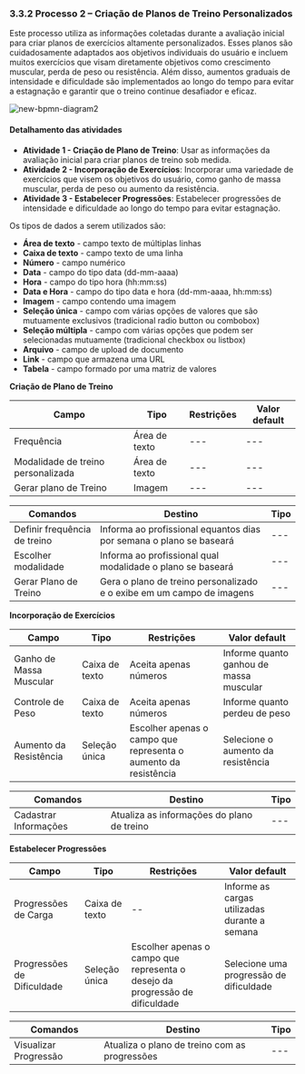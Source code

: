 ### 3.3.2 Processo 2 – Criação de Planos de Treino Personalizados


Este processo utiliza as informações coletadas durante a avaliação inicial  para criar planos de exercícios altamente personalizados. Esses planos são cuidadosamente adaptados aos objetivos individuais do usuário e incluem muitos exercícios que visam diretamente objetivos como crescimento muscular, perda de peso ou resistência. Além disso, aumentos graduais de intensidade e dificuldade são implementados ao longo do tempo para evitar a estagnação e garantir que o treino continue desafiador e eficaz.


![new-bpmn-diagram2](https://github.com/ICEI-PUC-Minas-PPLES-TI/plf-es-2023-2-ti2-1372100-workoutwiz/assets/130581220/d7e88c1b-00ab-44b6-86c6-de25d211c41b)

#### Detalhamento das atividades

* **Atividade 1 - Criação de Plano de Treino**: Usar as informações da avaliação inicial para criar planos de treino sob medida.
* **Atividade 2 - Incorporação de Exercícios**: Incorporar uma variedade de exercícios que visem os objetivos do usuário, como ganho de massa muscular, perda de peso ou aumento da resistência.
* **Atividade 3 - Estabelecer Progressões**: Estabelecer progressões de intensidade e dificuldade ao longo do tempo para evitar estagnação.


Os tipos de dados a serem utilizados são:

* **Área de texto** - campo texto de múltiplas linhas
* **Caixa de texto** - campo texto de uma linha
* **Número** - campo numérico
* **Data** - campo do tipo data (dd-mm-aaaa)
* **Hora** - campo do tipo hora (hh:mm:ss)
* **Data e Hora** - campo do tipo data e hora (dd-mm-aaaa, hh:mm:ss)
* **Imagem** - campo contendo uma imagem
* **Seleção única** - campo com várias opções de valores que são mutuamente exclusivos (tradicional radio button ou combobox)
* **Seleção múltipla** - campo com várias opções que podem ser selecionadas mutuamente (tradicional checkbox ou listbox)
* **Arquivo** - campo de upload de documento
* **Link** - campo que armazena uma URL
* **Tabela** - campo formado por uma matriz de valores

**Criação de Plano de Treino**

| **Campo**       | **Tipo**         | **Restrições** | **Valor default** |
| ---             | ---              | ---            | ---               |
| Frequência| Área de texto | --- | --- |
| Modalidade de treino personalizada | Área de texto | --- | --- |
| Gerar plano de Treino | Imagem | --- | --- |


| **Comandos**         |  **Destino**                   | **Tipo** |
| ---                  | ---                            | ---               |
| Definir frequência de treino | Informa ao profissional equantos dias por semana o plano se baseará | --- |
| Escolher modalidade | Informa ao profissional qual modalidade o plano se baseará | --- |
| Gerar Plano de Treino | Gera o plano de treino personalizado e o exibe em um campo de imagens | --- |


**Incorporação de Exercícios**

| **Campo**       | **Tipo**         | **Restrições** | **Valor default** |
| ---             | ---              | ---            | ---               |
| Ganho de Massa Muscular | Caixa de texto | Aceita apenas números | Informe quanto ganhou de massa muscular |
| Controle de Peso   | Caixa de texto | Aceita apenas números | Informe quanto perdeu de peso |
| Aumento da Resistência | Seleção única | Escolher apenas o campo que representa o aumento da resistência | Selecione o aumento da resistência |

| **Comandos**         |  **Destino**                   | **Tipo**          |
| ---                  | ---                            | ---               |
| Cadastrar Informações| Atualiza as informações do plano de treino | --- |


**Estabelecer Progressões**

| **Campo**       | **Tipo**         | **Restrições** | **Valor default** |
| ---             | ---              | ---            | ---               |
| Progressões de Carga | Caixa de texto | -- | Informe as cargas utilizadas durante a semana |
| Progressões de Dificuldade | Seleção única | Escolher apenas o campo que representa o desejo da progressão de dificuldade | Selecione uma progressão de dificuldade|

| **Comandos**         |  **Destino**                   | **Tipo**          |
| ---                  | ---                            | ---               |
| Visualizar Progressão    | Atualiza o plano de treino com as progressões  | --- |
